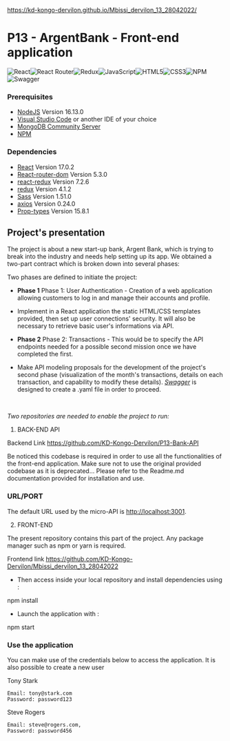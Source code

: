 https://kd-kongo-dervilon.github.io/Mbissi_dervilon_13_28042022/

# P13 - ArgentBank - Front-end application

![React](https://img.shields.io/badge/react-%2320232a.svg?style=for-the-badge&logo=react&logoColor=%2361DAFB)![React Router](https://img.shields.io/badge/React_Router-CA4245?style=for-the-badge&logo=react-router&logoColor=white)![Redux](https://img.shields.io/badge/redux-%23593d88.svg?style=for-the-badge&logo=redux&logoColor=white)![JavaScript](https://img.shields.io/badge/javascript-%23323330.svg?style=for-the-badge&logo=javascript&logoColor=%23F7DF1E)![HTML5](https://img.shields.io/badge/html5-%23E34F26.svg?style=for-the-badge&logo=html5&logoColor=white)![CSS3](https://img.shields.io/badge/css3-%231572B6.svg?style=for-the-badge&logo=css3&logoColor=white)![NPM](https://img.shields.io/badge/NPM-%23000000.svg?style=for-the-badge&logo=npm&logoColor=white)![Swagger](https://img.shields.io/badge/-Swagger-%23Clojure?style=for-the-badge&logo=swagger&logoColor=white)

### Prerequisites
- [NodeJS](https://nodejs.org/en/)  Version 16.13.0 
- [Visual Studio Code](https://code.visualstudio.com/) or another IDE of your choice
- [MongoDB Community Server](https://www.mongodb.com/try/download/community)
- [NPM](https://www.npmjs.com/) 

### Dependencies
- [React](https://reactjs.org/) Version 17.0.2
- [React-router-dom](https://v5.reactrouter.com/web/guides/quick-start) Version 5.3.0
- [react-redux](https://react-redux.js.org/) Version 7.2.6
- [redux](https://redux.js.org/) Version 4.1.2
- [Sass](https://sass-lang.com/) Version 1.51.0
- [axios](https://axios-http.com/docs/intro) Version 0.24.0
- [Prop-types](https://fr.reactjs.org/docs/typechecking-with-proptypes.html) Version 15.8.1


## Project's presentation

The project is about a new start-up bank, Argent Bank, which is trying to break into the industry and needs help setting up its app. We obtained a two-part contract which is broken down into several phases:

Two phases are defined to initiate the project:
* **Phase 1** 
Phase 1: User Authentication - Creation of a web application allowing customers to log in and manage their accounts and profile.

- Implement in a React application the static HTML/CSS templates provided, then set up user connections' security. It will also be necessary to retrieve basic user's informations via API.


* **Phase 2** 
Phase 2: Transactions - This would be to specify the API endpoints needed for a possible second mission once we have completed the first.

- Make API modeling proposals for the development of the project's second phase (visualization of the month's transactions, details on each transaction, and capability to modify these details). [*Swagger*](https://swagger.io/) is designed to create a .yaml file in order to proceed.

&nbsp;

*Two repositories are needed to enable the project to run:*

1. BACK-END API

Backend Link
<https://github.com/KD-Kongo-Dervilon/P13-Bank-API>

Be noticed this codebase is required in order to use all the functionalities of the front-end application. Make sure not to use the original provided codebase as it is deprecated...
Please refer to the Readme.md documentation provided for installation and use.
### URL/PORT

The default URL used by the micro-API is <http://localhost:3001>.

2. FRONT-END

The present repository contains this part of the project. Any package manager such as npm or yarn is required.

Frontend link
<https://github.com/KD-Kongo-Dervilon/Mbissi_dervilon_13_28042022>

* Then access inside your local repository and install dependencies using :

npm install

* Launch the application with :

 npm start

### Use the application

You can make use of the credentials below to access the application.
It is also possible to create a new user

Tony Stark

    Email: tony@stark.com
    Password: password123

Steve Rogers

    Email: steve@rogers.com,
    Password: password456